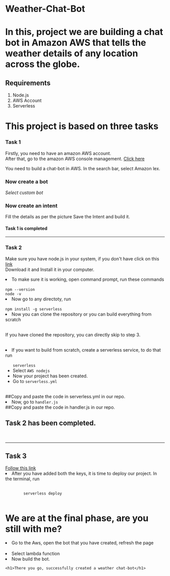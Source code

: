 # Weather-Chat-Bot
 <h1>
        In this, project we are building a chat bot in Amazon AWS that tells the weather details of any location across the globe.
    </h1>
    <h2>Requirements</h2>
    <ol>
        <li>Node.js</li>
        <li>AWS Account</li>
        <li>Serverless</li>
    </ol>
    <h1>This project is based on three tasks</h1>
    <h3>
        Task 1
    </h3>
    <p>
        Firstly, you need to have an amazon AWS account. <br>
        After that, go to the amazon AWS console management. <a href="https://aws.amazon.com/console/">Click here</a>
      <p>
        You need to build a chat-bot in AWS.
        In the search bar, select Amazon lex.  
        <br>
        <h3>Now create a bot</h3>
        <i>Select custom bot</i> <br>
       </p>
    </p>
    <h3>Now create an intent</h3>
        Fill the details as per the picture
        Save the Intent and build it.
    <h4>Task 1 is completed</h4>
    <hr>
    <h3>
        Task 2
    </h3>
    <p>Make sure you have node.js in your system, if you don't have click on this 
        <a href="https://nodejs.org/en/">link</a> <br>
        Download it and Install it in your computer.
    </p>
    <li>To make sure it is working, open command prompt, run these commands</li>  <br>
    <code>npm --version </code> <br>
    <code>node -v</code> <br>
    <li> Now go to any directoty, run <br></li><br>
    <code>npm install -g serverless </code> <br>
    <li>Now you can clone the repository or you can build everything from scratch</li> <br>
    <p>
    If you have cloned the repository,
    you can directly skip to step 3.
    </p> <br>
    <li>
    If you want to build from scratch, create a serverless service, to do that run
    <ul>
    </li><br> <code>serverless</code> <br> </li>
    <li> Select <code>AWS nodejs</code> </li>
    <li>Now your project has been created.</li>
    <li> Go to <code>serverless.yml</code> </li> <br>
    </ul>
      ##Copy and paste the code in serverless.yml in our repo.
   <li>
        Now, go to <code>handler.js</code> <br>
   </li>
     ##Copy and paste the code in handler.js in our repo.
     <h2>
        Task 2 has been completed.
    </h2> <br>
    <hr>
    <h2>
        Task 3
    </h2>
    <a href="https://www.serverless.com/framework/docs/providers/aws/guide/credentials/">Follow this link</a> <br>
    <li>After you have added both the keys, it is time to deploy our project. In the terminal, run</li> <br>
    <code>
        serverless deploy
    </code> <br>
    <h1>    We are at the final phase, are you still with me?
    </h1>    
    <li>Go to the Aws, open the bot that you have created, refresh the page</li> <br>
    <li>Select lambda function</li>
    <li>Now build the bot.</li>

    <h1>There you go, successfully created a weather chat-bot</h1>
